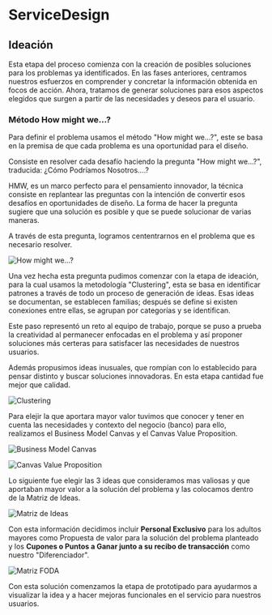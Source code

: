 # ServiceDesign

## Ideación

Esta etapa del proceso comienza con la creación de posibles soluciones para los problemas ya identificados. En las fases anteriores, centramos nuestros esfuerzos en comprender y concretar la información obtenida en focos de acción. Ahora, tratamos de generar soluciones para esos aspectos elegidos que surgen a partir de las necesidades y deseos para el usuario. 

### Método How might we…?

Para definir el problema usamos el método "How might we…?", este se basa en la premisa de que cada problema es una oportunidad para el diseño.

Consiste en resolver cada desafío haciendo la pregunta "How might we…?", traducida: ¿Cómo Podríamos Nosotros….?

HMW, es un marco perfecto para el pensamiento innovador, la técnica consiste en replantear las preguntas con la intención de convertir esos desafíos en oportunidades de diseño. La forma de hacer la pregunta sugiere que una solución es posible y que se puede solucionar de varias maneras.

A través de esta pregunta, logramos cententrarnos en el problema que es necesario resolver. 

![How might we…?](https://github.com/Diana-Pelaez/HowMightWe.jpg)

Una vez hecha esta pregunta pudimos comenzar con la etapa de ideación, para la cual 
usamos la metodología "Clustering", esta se basa en identificar patrones a través de todo un proceso de generación de ideas. Esas ideas se documentan, se establecen familias; después se define si existen conexiones entre ellas, se agrupan por categorías y se identifican.

Este paso representó un reto al equipo de trabajo, porque se puso a prueba la creatividad al permanecer enfocadas en el problema y así proponer soluciones más certeras para satisfacer las necesidades de nuestros usuarios.

Además propusimos ideas inusuales, que rompían con lo establecido para pensar distinto y buscar soluciones innovadoras. En esta etapa cantidad fue mejor que calidad.

![Clustering](https://github.com/Diana-Pelaez/xxxxxxx.jpg)

Para elejir la que aportara mayor valor tuvimos que conocer y tener en cuenta las necesidades y contexto del negocio (banco) para ello, realizamos el Business Model Canvas y el Canvas Value Proposition.

![Business Model Canvas](https://github.com/Diana-Pelaez/xxxxxxx.jpg)

![Canvas Value Proposition](https://github.com/Diana-Pelaez/xxxxxxx.jpg)

Lo siguiente fue elegir las 3 ideas que consideramos mas valiosas y que aportaban mayor valor a la solución del problema y las colocamos dentro de la Matriz de Ideas.

![Matriz de Ideas](https://github.com/Diana-Pelaez/xxxxxxx.jpg)

Con esta información decidimos incluir **Personal Exclusivo** para los adultos mayores como Propuesta de valor para la solución del problema planteado y los **Cupones o Puntos a Ganar junto a su recibo de transacción** como nuestro "Diferenciador".

![Matriz FODA](https://github.com/Diana-Pelaez/xxxxxxx.jpg)

Con esta solución comenzamos la etapa de prototipado para ayudarmos a visualizar la idea y a hacer mejoras funcionales en el servicio para nuestros usuarios. 
